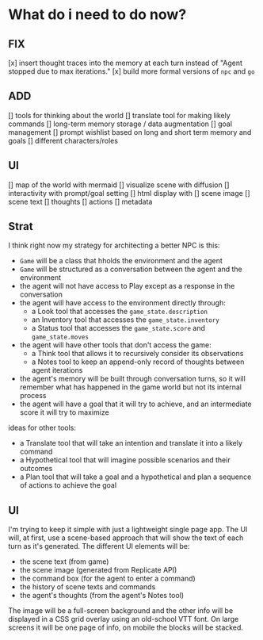 # What do i need to do now?

## FIX
[x] insert thought traces into the memory at each turn instead of "Agent stopped due to max iterations."
[x] build more formal versions of `npc` and `go`

## ADD
[] tools for thinking about the world
[] translate tool for making likely commands
[] long-term memory storage / data augmentation
[] goal management
[] prompt wishlist based on long and short term memory and goals
[] different characters/roles
## UI
[] map of the world with mermaid
[] visualize scene with diffusion
[] interactivity with prompt/goal setting
[] html display with 
    [] scene image
    [] scene text
    [] thoughts
    [] actions 
    [] metadata


## Strat

I think right now my strategy for architecting a better NPC is this:
- `Game` will be a class that hholds the environment and the agent
- `Game` will be structured as a conversation between the agent and the environment
- the agent will not have access to Play except as a response in the conversation
- the agent will have access to the environment directly through:
    - a Look tool that accesses the `game_state.description`
    - an Inventory tool that accesses the `game_state.inventory`
    - a Status tool that accesses the `game_state.score` and `game_state.moves`
- the agent will have other tools that don't access the game:
    - a Think tool that allows it to recursively consider its observations
    - a Notes tool to keep an append-only record of thoughts between agent iterations
- the agent's memory will be built through conversation turns, so it will remember what has happened in the game world but not its internal process
- the agent will have a goal that it will try to achieve, and an intermediate score it will try to maximize


ideas for other tools:
- a Translate tool that will take an intention and translate it into a likely command
- a Hypothetical tool that will imagine possible scenarios and their outcomes
- a Plan tool that will take a goal and a hypothetical and plan a sequence of actions to achieve the goal


## UI

I'm trying to keep it simple with just a lightweight single page app. The UI will, at first, use a scene-based approach that will show the text of each turn as it's generated. The different UI elements will be:
- the scene text (from game)
- the scene image (generated from Replicate API)
- the command box (for the agent to enter a command)
- the history of scene texts and commands
- the agent's thoughts (from the agent's Notes tool)

The image will be a full-screen background and the other info will be displayed in a CSS grid overlay using an old-school VTT font. On large screens it will be one page of info, on mobile the blocks will be stacked.

